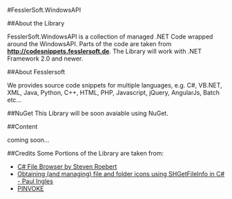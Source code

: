 #FesslerSoft.WindowsAPI

##About the Library

FesslerSoft.WindowsAPI is a collection of managed .NET Code wrapped around the WindowsAPI. 
Parts of the code are taken from **http://codesnippets.fesslersoft.de**. 
The Library will work with .NET Framework 2.0 and newer.

##About Fesslersoft

We provides source code snippets for multiple languages, e.g. C#, VB.NET, XML, Java, Python, C++, HTML, PHP, Javascript, jQuery, AngularJs, Batch etc...

##NuGet
This Library will be soon avaiable using NuGet.

##Content

coming soon...

##Credits
Some Portions of the Library are taken from:

 * [C# File Browser by Steven Roebert](http://www.codeproject.com/Articles/15059/C-File-Browser)
 * [Obtaining (and managing) file and folder icons using SHGetFileInfo in C# - Paul Ingles](http://www.codeproject.com/Articles/2532/Obtaining-and-managing-file-and-folder-icons-using)
 * [PINVOKE](http://www.pinvoke.net/)
